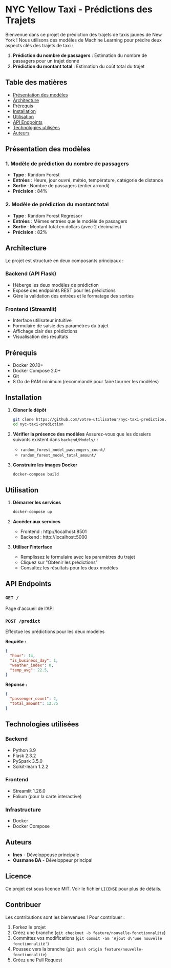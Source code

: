 #  NYC Yellow Taxi - Prédictions des Trajets

Bienvenue dans ce projet de prédiction des trajets de taxis jaunes de New York ! Nous utilisons des modèles de Machine Learning pour prédire deux aspects clés des trajets de taxi :

1. **Prédiction du nombre de passagers** : Estimation du nombre de passagers pour un trajet donné
2. **Prédiction du montant total** : Estimation du coût total du trajet

##  Table des matières
- [Présentation des modèles](#-présentation-des-modèles)
- [Architecture](#-architecture)
- [Prérequis](#-prérequis)
- [Installation](#-installation)
- [Utilisation](#-utilisation)
- [API Endpoints](#-api-endpoints)
- [Technologies utilisées](#-technologies-utilisées)
- [Auteurs](#-auteurs)

##  Présentation des modèles

### 1. Modèle de prédiction du nombre de passagers
- **Type** : Random Forest
- **Entrées** : Heure, jour ouvré, météo, température, catégorie de distance
- **Sortie** : Nombre de passagers (entier arrondi)
- **Précision** : 84%

### 2. Modèle de prédiction du montant total
- **Type** : Random Forest Regressor
- **Entrées** : Mêmes entrées que le modèle de passagers
- **Sortie** : Montant total en dollars (avec 2 décimales)
- **Précision** : 82%

##  Architecture

Le projet est structuré en deux composants principaux :

###  Backend (API Flask)
- Héberge les deux modèles de prédiction
- Expose des endpoints REST pour les prédictions
- Gère la validation des entrées et le formatage des sorties

###  Frontend (Streamlit)
- Interface utilisateur intuitive
- Formulaire de saisie des paramètres du trajet
- Affichage clair des prédictions
- Visualisation des résultats

##  Prérequis

-  Docker 20.10+
-  Docker Compose 2.0+
-  Git
- 8 Go de RAM minimum (recommandé pour faire tourner les modèles)

##  Installation

1. **Cloner le dépôt**
   ```bash
   git clone https://github.com/votre-utilisateur/nyc-taxi-prediction.git
   cd nyc-taxi-prediction
   ```

2. **Vérifier la présence des modèles**
   Assurez-vous que les dossiers suivants existent dans `backend/Models/` :
   - `random_forest_model_passengers_count/`
   - `random_forest_model_total_amount/`

3. **Construire les images Docker**
   ```bash
   docker-compose build
   ```

##  Utilisation

1. **Démarrer les services**
   ```bash
   docker-compose up
   ```

2. **Accéder aux services**
   - Frontend : http://localhost:8501
   - Backend : http://localhost:5000

3. **Utiliser l'interface**
   - Remplissez le formulaire avec les paramètres du trajet
   - Cliquez sur "Obtenir les prédictions"
   - Consultez les résultats pour les deux modèles

##  API Endpoints

### `GET /`
Page d'accueil de l'API

### `POST /predict`
Effectue les prédictions pour les deux modèles

**Requête :**
```json
{
  "hour": 14,
  "is_business_day": 1,
  "weather_index": 0,
  "temp_avg": 22.5,
}
```

**Réponse :**
```json
{
  "passenger_count": 2,
  "total_amount": 12.75
}
```

##  Technologies utilisées

### Backend
- Python 3.9
- Flask 2.3.2
- PySpark 3.5.0
- Scikit-learn 1.2.2

### Frontend
- Streamlit 1.26.0
- Folium (pour la carte interactive)

### Infrastructure
- Docker
- Docker Compose

##  Auteurs

- **Ines** - Développeuse principale
- **Ousmane BA** - Développeur principal

##  Licence

Ce projet est sous licence MIT. Voir le fichier `LICENSE` pour plus de détails.

##  Contribuer

Les contributions sont les bienvenues ! Pour contribuer :

1. Forkez le projet
2. Créez une branche (`git checkout -b feature/nouvelle-fonctionnalite`)
3. Committez vos modifications (`git commit -am 'Ajout d\'une nouvelle fonctionnalité'`)
4. Poussez vers la branche (`git push origin feature/nouvelle-fonctionnalite`)
5. Créez une Pull Request
